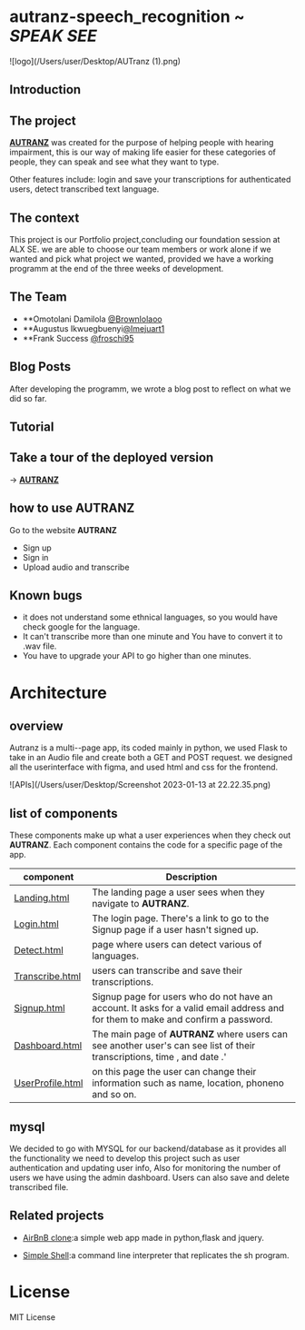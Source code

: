 # autranz-speech_recognition ~ *SPEAK SEE*

![logo](/Users/user/Desktop/AUTranz (1).png)

## Introduction

## The project

[**AUTRANZ**]((<https://imejuart.pythonanywhere.com/>)
) was created for the purpose of helping people with hearing impairment, this is our way of making life easier for these categories of people, they can speak and see what they want to type.

Other features include: login and save your transcriptions for authenticated users, detect transcribed text language.

## The context

This project is our Portfolio project,concluding our foundation session at ALX SE. we are able to choose our team members or work alone if we wanted and pick what project we wanted, provided we have a working programm at the end of the three weeks of development.

## The Team

* **Omotolani Damilola [@Brownlolaoo]()
* **Augustus Ikwuegbuenyi[@Imejuart1]()
* **Frank Success [@froschi95]()

## Blog Posts

After developing the programm, we wrote a blog post to reflect on what we did so far.

## Tutorial

## Take a tour of the deployed version

-> [**AUTRANZ**](https://imejuart.pythonanywhere.com/)

## how to use AUTRANZ

Go to the website **AUTRANZ**

* Sign up
* Sign in
* Upload audio and transcribe

## Known bugs

* it does not understand some ethnical languages, so you would have check google for the language.
* It can't transcribe more than one minute and You have to convert it to .wav file.
* You have to upgrade your API to go higher than one minutes.

# Architecture

## overview

Autranz is a multi--page app, its coded mainly in python, we used Flask to take in an Audio file and create both a GET and POST request. we designed all the userinterface with figma, and used html and css for the frontend.

![APIs](/Users/user/Desktop/Screenshot 2023-01-13 at 22.22.35.png)


## list of components

These components make up what a user experiences when they check out **AUTRANZ**. Each component contains the code for a specific page of the app.

| component | Description |
|-----------|-------------|
| [Landing.html](./src/components/Landing.vue) | The landing page a user sees when they navigate to **AUTRANZ**. |
| [Login.html](./src/components/Login.vue)   | The login page. There's a link to go to the Signup page if a user hasn't signed up. |
| [Detect.html](./src/components/Matches.vue) |page where users can detect various of languages. |
| [Transcribe.html](./src/components/Navbar.vue) | users can transcribe and save their transcriptions.
| [Signup.html](./src/components/Signup.vue) | Signup page for users who do not have an account. It asks for a valid email address and for them to make and confirm a password. |
| [Dashboard.html](./src/components/Swiping.vue) | The main page of **AUTRANZ** where users can see another user's can see list of their transcriptions, time , and date .' |
| [UserProfile.html](./src/components/UserProfile.vue) |  on this page the user can change their  information such as name, location, phoneno and so on. |

## mysql

We decided to go with MYSQL for our backend/database as it provides all the functionality we need to develop this project such as  user authentication and updating user info, Also for monitoring the number of users we have using the admin dashboard.
Users can also save and delete transcribed file.


## Related projects

* [AirBnB clone](https://github.com/Brownlolaoo/AirBnB_clone.git):a simple web app made in python,flask and jquery.

* [Simple Shell](https://github.com/Brownlolaoo/simple_shell.git):a command line interpreter that replicates the sh program.

# License

MIT License
